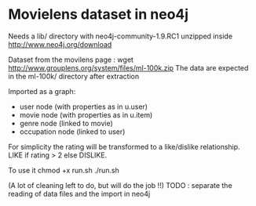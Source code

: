 # Movielens dataset in neo4j #

Needs a lib/ directory with neo4j-community-1.9.RC1 unzipped inside
http://www.neo4j.org/download

Dataset from the movilens page :
        wget http://www.grouplens.org/system/files/ml-100k.zip
The data are expected in the ml-100k/ directory after extraction

Imported as a graph:
* user node (with properties as in u.user)
* movie node (with properties as in u.item)
* genre node (linked to movie)
* occupation node (linked to user)

For simplicity the rating will be transformed to a like/dislike relationship.
LIKE if rating > 2 else DISLIKE.

To use it
        chmod +x run.sh
        ./run.sh


(A lot of cleaning left to do, but will do the job !!)
TODO : separate the reading of data files and the import in neo4j
